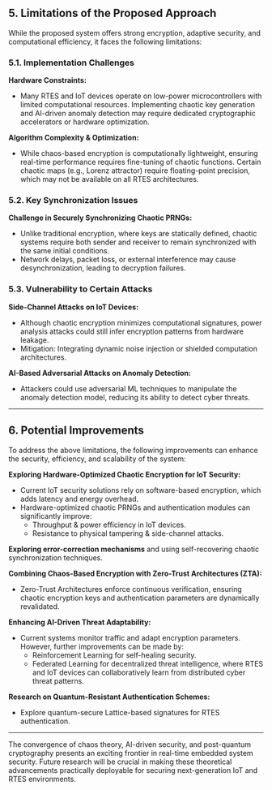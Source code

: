 ## **5. Limitations of the Proposed Approach**

While the proposed system offers strong encryption, adaptive security, and computational efficiency, it faces the following limitations:

### **5.1. Implementation Challenges**

**Hardware Constraints:**

- Many RTES and IoT devices operate on low-power microcontrollers with limited computational resources. Implementing chaotic key generation and AI-driven anomaly detection may require dedicated cryptographic accelerators or hardware optimization.

**Algorithm Complexity & Optimization:**

- While chaos-based encryption is computationally lightweight, ensuring real-time performance requires fine-tuning of chaotic functions. Certain chaotic maps (e.g., Lorenz attractor) require floating-point precision, which may not be available on all RTES architectures.

### **5.2. Key Synchronization Issues**

**Challenge in Securely Synchronizing Chaotic PRNGs:**

- Unlike traditional encryption, where keys are statically defined, chaotic systems require both sender and receiver to remain synchronized with the same initial conditions.
- Network delays, packet loss, or external interference may cause desynchronization, leading to decryption failures.

### **5.3. Vulnerability to Certain Attacks**

**Side-Channel Attacks on IoT Devices:**

- Although chaotic encryption minimizes computational signatures, power analysis attacks could still infer encryption patterns from hardware leakage.
- Mitigation: Integrating dynamic noise injection or shielded computation architectures.

**AI-Based Adversarial Attacks on Anomaly Detection:**

- Attackers could use adversarial ML techniques to manipulate the anomaly detection model, reducing its ability to detect cyber threats.

---

## **6. Potential Improvements**

To address the above limitations, the following improvements can enhance the security, efficiency, and scalability of the system:

**Exploring Hardware-Optimized Chaotic Encryption for IoT Security:**

- Current IoT security solutions rely on software-based encryption, which adds latency and energy overhead.
- Hardware-optimized chaotic PRNGs and authentication modules can significantly improve:
    - Throughput & power efficiency in IoT devices.
    - Resistance to physical tampering & side-channel attacks.

**Exploring error-correction mechanisms** and using self-recovering chaotic synchronization techniques.

**Combining Chaos-Based Encryption with Zero-Trust Architectures (ZTA):**

- Zero-Trust Architectures enforce continuous verification, ensuring chaotic encryption keys and authentication parameters are dynamically revalidated.

**Enhancing AI-Driven Threat Adaptability:**

- Current systems monitor traffic and adapt encryption parameters. However, further improvements can be made by:
    - Reinforcement Learning for self-healing security.
    - Federated Learning for decentralized threat intelligence, where RTES and IoT devices can collaboratively learn from distributed cyber threat patterns.

**Research on Quantum-Resistant Authentication Schemes:**

- Explore quantum-secure Lattice-based signatures for RTES authentication.

---

The convergence of chaos theory, AI-driven security, and post-quantum cryptography presents an exciting frontier in real-time embedded system security. Future research will be crucial in making these theoretical advancements practically deployable for securing next-generation IoT and RTES environments.
